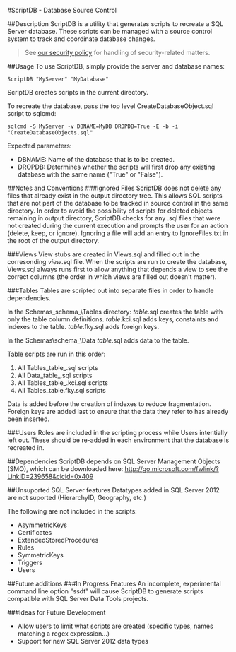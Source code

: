 #ScriptDB - Database Source Control

##Description
ScriptDB is a utility that generates scripts to recreate a SQL Server database.
These scripts can be managed with a source control system to track and coordinate database changes.

> See [our security policy](SECURITY.md) for handling of security-related matters.

##Usage
To use ScriptDB, simply provide the server and database names:

	ScriptDB "MyServer" "MyDatabase"

ScriptDB creates scripts in the current directory.

To recreate the database, pass the top level CreateDatabaseObject.sql script to sqlcmd:

	sqlcmd -S MyServer -v DBNAME=MyDB DROPDB=True -E -b -i "CreateDatabaseObjects.sql"

Expected parameters:

* DBNAME: Name of the database that is to be created.
* DROPDB:  Determines whether the scripts will first drop any existing database with the same name ("True" or "False").

##Notes and Conventions
###Ignored Files
ScriptDB does not delete any files that already exist in the output directory tree.
This allows SQL scripts that are not part of the database to be tracked in source control in the same
directory.  In order to avoid the possibility of scripts for deleted objects remaining in output directory,
ScriptDB checks for any .sql files that were not created during the current execution and prompts the user
for an action (delete, keep, or ignore).  Ignoring a file will add an entry to IgnoreFiles.txt in the root
of the output directory.

###Views
View stubs are created in Views.sql and filled out in the corresonding _view_.sql file.
When the scripts are run to create the database, Views.sql always runs first to allow anything
that depends a view to see the correct columns (the order in which views are filled out doesn't
matter).

###Tables
Tables are scripted out into separate files in order to handle dependencies.

In the Schemas\_schema_\Tables directory:
_table_.sql creates the table with only the table column definitions.
_table_.kci.sql adds keys, constaints and indexes to the table.
_table_.fky.sql adds foreign keys.

In the Schemas\schema_\Data
_table_.sql adds data to the table.

Table scripts are run in this order:
1. All Tables\_table_.sql scripts
2. All Data\_table_.sql scripts
3. All Tables\_table_.kci.sql scripts
4. All Tables\_table.fky.sql scripts

Data is added before the creation of indexes to reduce fragmentation.
Foreign keys are added last to ensure that the data they refer to has already been inserted.

###Users
Roles are included in the scripting process while Users intentially left out.
These should be re-added in each environment that the database is recreated in.

##Dependencies
ScriptDB depends on SQL Server Management Objects (SMO), which can be downloaded here:
<http://go.microsoft.com/fwlink/?LinkID=239658&clcid=0x409>

##Unsuported SQL Server features
Datatypes added in SQL Server 2012 are not suported (HierarchyID, Geography, etc.)

The following are not included in the scripts:

* AsymmetricKeys
* Certificates
* ExtendedStoredProcedures
* Rules
* SymmetricKeys
* Triggers
* Users

##Future additions
###In Progress Features
An incomplete, experimental command line option "ssdt" will cause ScriptDB to generate scripts compatible
with SQL Server Data Tools projects.

###Ideas for Future Development
* Allow users to limit what scripts are created (specific types, names matching a regex expression...)
* Support for new SQL Server 2012 data types

